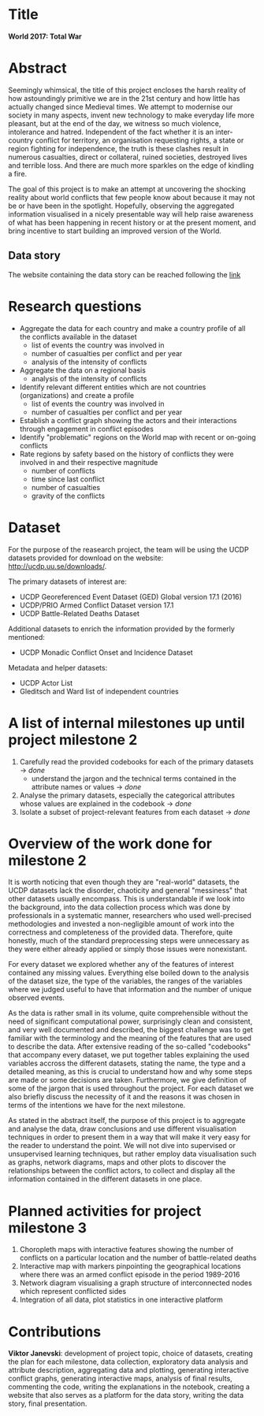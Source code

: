 # Title
**World 2017: Total War**


# Abstract
Seemingly whimsical, the title of this project encloses the harsh reality of how astoundingly primitive we are in the 21st century and how little has actually changed since Medieval times. We attempt to modernise our society in many aspects, invent new technology to make everyday life more pleasant, but at the end of the day, we witness so much violence, intolerance and hatred. Independent of the fact whether it is an inter-country conflict for territory, an organisation requesting rights, a state or region fighting for independence, the truth is these clashes result in numerous casualties, direct or collateral, ruined societies, destroyed lives and terrible loss. And there are much more sparkles on the edge of kindling a fire.

The goal of this project is to make an attempt at uncovering the shocking reality about world conflicts that few people know about because it may not be or have been in the spotlight. Hopefully, observing the aggregated information visualised in a nicely presentable way will help raise awareness of what has been happening in recent history or at the present moment, and bring incentive to start building an improved version of the World.

## Data story

The website containing the data story can be reached following the [link](https://vjan-fin.github.io./)


# Research questions

* Aggregate the data for each country and make a country profile of all the conflicts available in the dataset
	* list of events the country was involved in
	* number of casualties per conflict and per year
	* analysis of the intensity of conflicts
* Aggregate the data on a regional basis
	* analysis of the intensity of conflicts
* Identify relevant different entities which are not countries (organizations) and create a profile
	* list of events the country was involved in
	* number of casualties per conflict and per year
* Establish a conflict graph showing the actors and their interactions through engagement in conflict episodes
* Identify "problematic" regions on the World map with recent or on-going conflicts
* Rate regions by safety based on the history of conflicts they were involved in and their respective magnitude
	* number of conflicts
	* time since last conflict
	* number of casualties
	* gravity of the conflicts

# Dataset

For the purpose of the reasearch project, the team will be using the UCDP datasets provided for download on the website: http://ucdp.uu.se/downloads/.

The primary datasets of interest are:
* UCDP Georeferenced Event Dataset (GED) Global version 17.1 (2016)
* UCDP/PRIO Armed Conflict Dataset version 17.1
* UCDP Battle-Related Deaths Dataset

Additional datasets to enrich the information provided by the formerly mentioned:
* UCDP Monadic Conflict Onset and Incidence Dataset

Metadata and helper datasets:
* UCDP Actor List
* Gleditsch and Ward list of independent countries

# A list of internal milestones up until project milestone 2

1. Carefully read the provided codebooks for each of the primary datasets -> *done*
	* understand the jargon and the technical terms contained in the attribute names or values -> *done*
2. Analyse the primary datasets, especially the categorical attributes whose values are explained in the codebook -> *done*
3. Isolate a subset of project-relevant features from each dataset -> *done*

# Overview of the work done for milestone 2

It is worth noticing that even though they are "real-world" datasets, the UCDP datasets lack the disorder, chaoticity and general "messiness" that other datasets usually encompass. This is understandable if we look into the background, into the data collection process which was done by professionals in a systematic manner, researchers who used well-precised methodologies and invested a non-negligible amount of work into the correctness and completeness of the provided data. Therefore, quite honestly, much of the standard preprocessing steps were unnecessary as they were either already applied or simply those issues were nonexistant.

For every dataset we explored whether any of the features of interest contained any missing values. Everything else boiled down to the analysis of the dataset size, the type of the variables, the ranges of the variables where we judged useful to have that information and the number of unique observed events.

As the data is rather small in its volume, quite comprehensible without the need of significant computational power, surprisingly clean and consistent, and very well documented and described, the biggest challenge was to get familiar with the terminology and the meaning of the features that are used to describe the data. After extensive reading of the so-called "codebooks" that accompany every dataset, we put together tables explaining the used variables accross the different datasets, stating the name, the type and a detailed meaning, as this is crucial to understand how and why some steps are made or some decisions are taken. Furthermore, we give definition of some of the jargon that is used throughout the project. For each dataset we also briefly discuss the necessity of it and the reasons it was chosen in terms of the intentions we have for the next milestone.

As stated in the abstract itself, the purpose of this project is to aggregate and analyse the data, draw conclusions and use different visualisation techniques in order to present them in a way that will make it very easy for the reader to understand the point. We will not dive into supervised or unsupervised learning techniques, but rather employ data visualisation such as graphs, network diagrams, maps and other plots to discover the relationships between the conflict actors, to collect and display all the information contained in the different datasets in one place.

# Planned activities for project milestone 3

1. Choropleth maps with interactive features showing the number of conflicts on a particular location and the number of battle-related deaths
2. Interactive map with markers pinpointing the geographical locations where there was an armed conflict episode in the period 1989-2016
3. Network diagram visualising a graph structure of interconnected nodes which represent conflicted sides
4. Integration of all data, plot statistics in one interactive platform

# Contributions

**Viktor Janevski**: development of project topic, choice of datasets, creating the plan for each milestone, data collection, exploratory data analysis and attribute description, aggregating data and plotting, generating interactive conflict graphs, generating interactive maps, analysis of final results, commenting the code, writing the explanations in the notebook, creating a website that also serves as a platform for the data story, writing the data story, final presentation.
